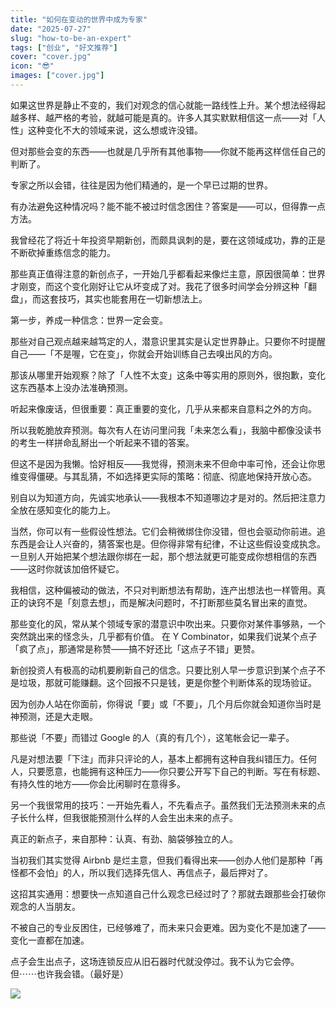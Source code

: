 ```yaml
---
title: "如何在变动的世界中成为专家"
date: "2025-07-27"
slug: "how-to-be-an-expert"
tags: ["创业", "好文推荐"]
cover: "cover.jpg"
icon: "😎"
images: ["cover.jpg"]
---
```

如果这世界是静止不变的，我们对观念的信心就能一路线性上升。某个想法经得起越多样、越严格的考验，就越可能是真的。许多人其实默默相信这一点——对「人性」这种变化不大的领域来说，这么想或许没错。



但对那些会变的东西——也就是几乎所有其他事物——你就不能再这样信任自己的判断了。



专家之所以会错，往往是因为他们精通的，是一个早已过期的世界。



有办法避免这种情况吗？能不能不被过时信念困住？答案是——可以，但得靠一点方法。



我曾经花了将近十年投资早期新创，而颇具讽刺的是，要在这领域成功，靠的正是不断砍掉重练信念的能力。



那些真正值得注意的新创点子，一开始几乎都看起来像烂主意，原因很简单：世界才刚变，而这个变化刚好让它从坏变成了对。我花了很多时间学会分辨这种「翻盘」，而这套技巧，其实也能套用在一切新想法上。



第一步，养成一种信念：世界一定会变。



那些对自己观点越来越笃定的人，潜意识里其实是认定世界静止。只要你不时提醒自己——「不是喔，它在变」，你就会开始训练自己去嗅出风的方向。



那该从哪里开始观察？除了「人性不太变」这条中等实用的原则外，很抱歉，变化这东西基本上没办法准确预测。



听起来像废话，但很重要：真正重要的变化，几乎从来都来自意料之外的方向。



所以我乾脆放弃预测。每次有人在访问里问我「未来怎么看」，我脑中都像没读书的考生一样拼命乱掰出一个听起来不错的答案。



但这不是因为我懒。恰好相反——我觉得，预测未来不但命中率可怜，还会让你思维变得僵硬。与其乱猜，不如选择更实际的策略：彻底、彻底地保持开放心态。



别自以为知道方向，先诚实地承认——我根本不知道哪边才是对的。然后把注意力全放在感知变化的能力上。



当然，你可以有一些假设性想法。它们会稍微绑住你没错，但也会驱动你前进。追东西是会让人兴奋的，猜答案也是。但你得非常有纪律，不让这些假设变成执念。
一旦别人开始把某个想法跟你绑在一起，那个想法就更可能变成你想相信的东西——这时你就该加倍怀疑它。



我相信，这种偏被动的做法，不只对判断想法有帮助，连产出想法也一样管用。真正的诀窍不是「刻意去想」，而是解决问题时，不打断那些莫名冒出来的直觉。



那些变化的风，常从某个领域专家的潜意识中吹出来。只要你对某件事够熟，一个突然跳出来的怪念头，几乎都有价值。
在 Y Combinator，如果我们说某个点子「疯了点」，那通常是称赞——搞不好还比「这点子不错」更赞。



新创投资人有极高的动机要刷新自己的信念。只要比别人早一步意识到某个点子不是垃圾，那就可能赚翻。这个回报不只是钱，更是你整个判断体系的现场验证。



因为创办人站在你面前，你得说「要」或「不要」，几个月后你就会知道你当时是神预测，还是大走眼。



那些说「不要」而错过 Google 的人（真的有几个），这笔帐会记一辈子。



凡是对想法要「下注」而非只评论的人，基本上都拥有这种自我纠错压力。任何人，只要愿意，也能拥有这种压力——你只要公开写下自己的判断。写在有标题、有持久性的地方——你会比闲聊时在意得多。



另一个我很常用的技巧：一开始先看人，不先看点子。虽然我们无法预测未来的点子长什么样，但我很能预测什么样的人会生出未来的点子。



真正的新点子，来自那种：认真、有劲、脑袋够独立的人。



当初我们其实觉得 Airbnb 是烂主意，但我们看得出来——创办人他们是那种「再怪都不会怕」的人，所以我们选择先信人、再信点子，最后押对了。



这招其实通用：想要快一点知道自己什么观念已经过时了？那就去跟那些会打破你观念的人当朋友。



不被自己的专业反困住，已经够难了，而未来只会更难。因为变化不是加速了——变化一直都在加速。



点子会生出点子，这场连锁反应从旧石器时代就没停过。我不认为它会停。
但⋯⋯也许我会错。（最好是）




![](https://prod-files-secure.s3.us-west-2.amazonaws.com/112d0858-5090-4d34-a606-b75eb8d65fd2/46476355-9cf3-4e99-9b7a-3531bc426380/1000202064.png?X-Amz-Algorithm=AWS4-HMAC-SHA256&X-Amz-Content-Sha256=UNSIGNED-PAYLOAD&X-Amz-Credential=ASIAZI2LB466WQHNLWDW%2F20251029%2Fus-west-2%2Fs3%2Faws4_request&X-Amz-Date=20251029T134653Z&X-Amz-Expires=3600&X-Amz-Security-Token=IQoJb3JpZ2luX2VjEB4aCXVzLXdlc3QtMiJHMEUCIHbWKSegZvASZRWXYkotuBS5eDS7ulDKi%2FbMdFOuiT22AiEAjoh9ZnOkDx0XZlRmk4cjzPb59h5mo6uapyVXL4Cb39oqiAQI1%2F%2F%2F%2F%2F%2F%2F%2F%2F%2F%2FARAAGgw2Mzc0MjMxODM4MDUiDCwRycbjhKXfDPwLoSrcA2D5NrbxEcr5m%2BNS1jgVZpZrRi%2FseG6o56E1%2BhDfG65lxSe0PITqXkDeC83rS9gk90S%2FazbcWPPjBwMhvRgFD12TFnDhlYgjFZgTvAqdD9tfYV3kDPOUgh0o3PmLDzJYx3nkWLzHTCATYHNHaJW%2FVeJjiw%2B7a5eBWsCvkiLQCS0Bo7RKEw0oOm9Yy6OJVZqOEODU5OUxsjKCrJ3rvySeyRrWDy3%2Fi%2FqMOh5N1v61wsYmnKSQGsAXlr7ZIQ3QSAB9L0EdStgmwp9xaEJiOT85Fcly4YLIxg5T5eaXFIB31zHNc2M69O642dmgNBY0%2BjHZbymVeyN8%2FkYbrIwpnCZUsSrdqXBRMajeUdjriowuHJ9ymedzCeyF0WxWs9yvKK3%2BsEXNdhAoY5MyoyWG20uolJt1mvHQ1BNSFLNmDz4L%2BplGn7Pp0g8SfhEc1m8qZsEaWLLJAdPqmeQpUTZcO3iynqCEXsFtNuQ1BsHHmHW%2Fsth99eG97MLMGw4G5OjYFHkpGkXgc6A7u4m%2FHM69W4%2Bv3VmWwDQodwzAsOb%2F31T50kQO9NZude0i6HHCB93ozOb1lb1za4yMF2ydzn%2BfbBBW20SAetREZwff51114Smq3N1XKlRaOzH%2BvJcefNWrMNOtiMgGOqUB9Tmkc8WJcZsE%2BUcoZG1SzVB4b5uolQ1YnI3Hgf8Y31XIYDGfx38hJBxMDoiCxMbHi5BzIgqDMf6L0AZOpnolf2fbjpea2ANYeGFGJDVouFv8vtOTs7u198PFVIsWVLWnKtn2orzwjyg2razNhpYEyAXjxuDgItTnJpbY4GW8ImkxCA4Gl8VIHr%2Fs3B4fNqpIk4GjDUYzMBPvhXnbPvk8U7h%2Bwohv&X-Amz-Signature=ec3604641a7eb19787450f8134a8535ce65368da853a44ef3cd2564e1a257fcc&X-Amz-SignedHeaders=host&x-amz-checksum-mode=ENABLED&x-id=GetObject)

